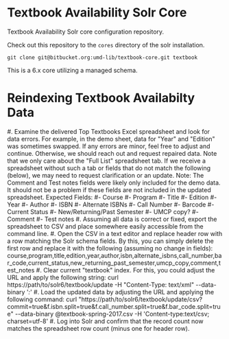 Textbook Availability Solr Core
=================

Textbook Availability Solr core configuration repository.


Check out this repository to the `cores` directory of the solr installation.

```
git clone git@bitbucket.org:umd-lib/textbook-core.git textbook
```

This is a 6.x core utilizing a managed schema.

Reindexing Textbook Availabilty Data
=======================
#. Examine the delivered Top Textbooks Excel spreadsheet and look for data errors. For example, in the demo sheet, data for "Year" and "Edition" was sometimes swapped. If any errors are minor, feel free to adjust and continue. Otherwise, we should reach out and request repaired data. Note that we only care about the "Full List" spreadsheet tab. If we receive a spreadsheet without such a tab or fields that do not match the following (below), we may need to request clarification or an update.
Note: The Comment and Test notes fields were likely only included for the demo data. It should not be a problem if these fields are not included in the updated spreadsheet.
Expected Fields:
#- Course
#- Program
#- Title
#- Edition
#- Year
#- Author
#- ISBN
#- Alternate ISBNs
#- Call Number
#- Barcode
#- Current Status
#- New/Returning/Past Semester
#- UMCP copy?
#- Comment
#- Test notes
#. Assuming all data is correct or fixed, export the spreadsheet to CSV and place somewhere easily accessible from the command line.
#. Open the CSV in a text editor and replace header row with a row matching the Solr schema fields. By this, you can simply delete the first row and replace it with the following (assuming no change in fields):
course,program,title,edition,year,author,isbn,alternate_isbns,call_number,bar_code,current_status,new_returning_past_semester,umcp_copy,comment,test_notes
#. Clear current "textbook" index. For this, you could adjust the URL and apply the following string:
curl https://path/to/solr6/textbook/update -H "Content-Type: text/xml" --data-binary '<delete><query>*:*</query></delete>'
#. Load the updated data by adjusting the URL and applying the following command:
curl "https://path/to/solr6/textbook/update/csv?commit=true&f.isbn.split=true&f.call_number.split=true&f.bar_code.split=true" --data-binary @textbook-spring-2017.csv -H 'Content-type:text/csv; charset=utf-8'
#. Log into Solr and confirm that the record count now matches the spreadsheet row count (minus one for header row).
